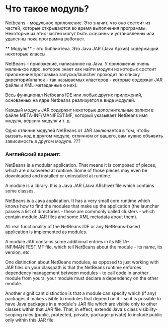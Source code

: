 # Что такое модуль?

  Netbeans - модульное приложение. Это значит, что оно состоит из частей, которые открываются во время выполнения программы. Некоторые из этих частей могут быть скачанны и установленны или удаленны пока программа работает.
  
 ** Модуль** - это библиотека. Это Java JAR (Java Архив) содержащий некоторые классы.
  
  NetBeans - приложение, написанное на Java. У приложения очень маленькое ядро, которое знает как найти модули из которых состоит приложение(программа запуска/launcher проходит по списку директорий/папок - так называемых кластеров - которые содержат JAR файлы и XML-метаданные о них).
  
  Весь функционал Netbeans IDE или любых других приложений, основанных на ядре Netbeans реализуется в виде модулей.
  
  Каждый модуль JAR содержит некоторые дополнительные записи в файле META-INF/MANIFEST.MF, который указывает NetBeans имя модуля, версию модуля и т. д.
  
  Одно отличие модулей NetBeans от JAR заключается в том, чтобы вызвать код в другом модуле, отличном от вашего, вам нужно объявить зависимость в другом модуле. ???
  
  
  
### Английский вариант:


  NetBeans is a modular application. That means it is composed of pieces, which are discovered at runtime. Some of those pieces may even be downloaded and installed or uninstalled at runtime.

A module is a library. It is a Java JAR (Java ARchive) file which contains some classes.

NetBeans is a Java application. It has a very small core runtime which knows how to find the modules that make up the application (the launcher passes a list of directories - these are commonly called clusters - which contain module JAR files and some XML metadata about them).

All real functionality of the NetBeans IDE or any NetBeans-based application is implemented as modules.

A module JAR contains some additional entries in its META-INF/MANIFEST.MF file, which tell NetBeans about the module - its name, its version, etc.

One distinction about NetBeans modules, as opposed to just working with JAR files on your classpath is that the NetBeans runtime enforces dependency management between modules - to call code in another module from yours, your module must declare a dependency on the other module.

Another significant distinction is that a module can specify which (if any) packages it makes visible to modules that depend on it - so it is possible to have Java packages in a module's JAR file which are visible only to other classes within that JAR file. That, in effect, extends Java's class visibility-scoping rules (public, protected, private, package-private) to include public only within this JAR file.
  